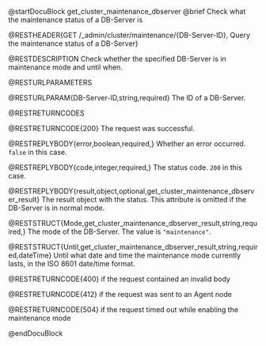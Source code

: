 
@startDocuBlock get_cluster_maintenance_dbserver
@brief Check what the maintenance status of a DB-Server is

@RESTHEADER{GET /_admin/cluster/maintenance/{DB-Server-ID}, Query the maintenance status of a DB-Server}

@RESTDESCRIPTION
Check whether the specified DB-Server is in maintenance mode and until when.

@RESTURLPARAMETERS

@RESTURLPARAM{DB-Server-ID,string,required}
The ID of a DB-Server.

@RESTRETURNCODES

@RESTRETURNCODE{200}
The request was successful.

@RESTREPLYBODY{error,boolean,required,}
Whether an error occurred. `false` in this case.

@RESTREPLYBODY{code,integer,required,}
The status code. `200` in this case.

@RESTREPLYBODY{result,object,optional,get_cluster_maintenance_dbserver_result}
The result object with the status. This attribute is omitted if the DB-Server
is in normal mode.

@RESTSTRUCT{Mode,get_cluster_maintenance_dbserver_result,string,required,}
The mode of the DB-Server. The value is `"maintenance"`.

@RESTSTRUCT{Until,get_cluster_maintenance_dbserver_result,string,required,dateTime}
Until what date and time the maintenance mode currently lasts, in the
ISO 8601 date/time format.

@RESTRETURNCODE{400}
if the request contained an invalid body

@RESTRETURNCODE{412}
if the request was sent to an Agent node

@RESTRETURNCODE{504}
if the request timed out while enabling the maintenance mode

@endDocuBlock
